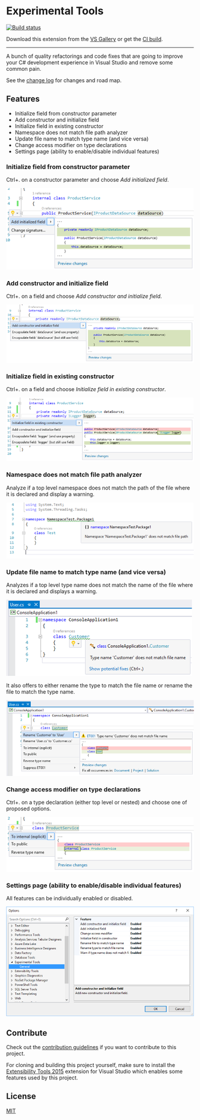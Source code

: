 # Experimental Tools

<!-- Replace this badge with your own-->
[![Build status](https://ci.appveyor.com/api/projects/status/idvryqpirxbe39gt?svg=true)](https://ci.appveyor.com/project/dzimchuk/experimental-tools)

<!-- Update the VS Gallery link after you upload the VSIX-->
Download this extension from the [VS Gallery](https://visualstudiogallery.msdn.microsoft.com/8ea7527b-98c9-4571-a43d-0b4851a010c3)
or get the [CI build](http://vsixgallery.com/extension/f2ba275d-a5ca-4bf9-b8ef-2e580cb13cd3/).

---------------------------------------

A bunch of quality refactorings and code fixes that are going to improve your C# development experience in Visual Studio and remove some common pain.

See the [change log](CHANGELOG.md) for changes and road map.

## Features

- Initialize field from constructor parameter
- Add constructor and initialize field
- Initialize field in existing constructor
- Namespace does not match file path analyzer
- Update file name to match type name (and vice versa)
- Change access modifier on type declarations
- Settings page (ability to enable/disable individual features)

### Initialize field from constructor parameter
Ctrl+. on a constructor parameter and choose *Add initialized field*.

![Initialize field from constructor parameter](art/InitializeFieldFromConstructor.png)

### Add constructor and initialize field

Ctrl+. on a field and choose *Add constructor and initialize field*.

![Add constructor and initialize field](art/AddConstructorAndInitializeField.png)

### Initialize field in existing constructor

Ctrl+. on a field and choose *Initialize field in existing constructor*.

![Initialize field in existing constructor](art/InitializeFieldInExistingConstructor.png)

### Namespace does not match file path analyzer

Analyze if a top level namespace does not match the path of the file where it is declared and display a warning.

![Namespace and file path analyzer](art/NamespaceNormalizationAnalyzer.png)

### Update file name to match type name (and vice versa)

Analyzes if a top level type name does not match the name of the file where it is declared and displays a warning.

![Type and file name analyzer](art/TypeAndDocumentNameAnalyzer.png)

It also offers to either rename the type to match the file name or rename the file to match the type name.

![Type and file name analyzer](art/TypeAndDocumentNameCodeFix.png)

### Change access modifier on type declarations

Ctrl+. on a type declaration (either top level or nested) and choose one of proposed options.

![Change access modifier on type declarations](art/ChangeTypeAccessModifier.png)

### Settings page (ability to enable/disable individual features)

All features can be individually enabled or disabled.

![Type and file name analyzer](art/GeneralOptions.png)

## Contribute
Check out the [contribution guidelines](CONTRIBUTING.md)
if you want to contribute to this project.

For cloning and building this project yourself, make sure
to install the
[Extensibility Tools 2015](https://visualstudiogallery.msdn.microsoft.com/ab39a092-1343-46e2-b0f1-6a3f91155aa6)
extension for Visual Studio which enables some features
used by this project.

## License
[MIT](LICENSE)
